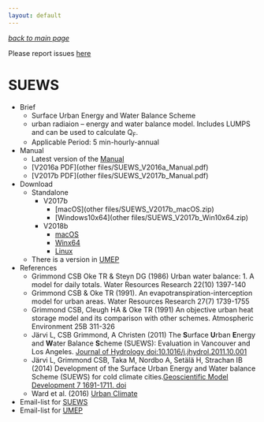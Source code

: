 ```yaml
---
layout: default
---
```

[*back to main page*](./)

Please report issues [here](https://github.com/Urban-Meteorology-Reading/Urban-Meteorology-Reading.github.io/issues)

# SUEWS
* Brief
  * Surface Urban Energy and Water Balance Scheme
  * urban radiaion – energy and water balance model. Includes LUMPS and can be used to calculate Q<sub>F</sub>.
  * Applicable Period: 5 min-hourly-annual
* Manual
  * Latest version of the [Manual](http://suews-docs.readthedocs.io)
  * [V2016a PDF](other files/SUEWS_V2016a_Manual.pdf)
  * [V2017b PDF](other files/SUEWS_V2017b_Manual.pdf)
* Download
  * Standalone 
    - V2017b
      * [macOS](other files/SUEWS_V2017b_macOS.zip)
      * [Windows10x64](other files/SUEWS_V2017b_Win10x64.zip)
    - V2018b
      * [macOS](https://zenodo.org/record/2274255/files/SUEWS_2018b_macOS.zip?download=1)
      * [Winx64](https://zenodo.org/record/2274255/files/SUEWS_2018b_win64.zip?download=1)
      * [Linux](https://zenodo.org/record/2274255/files/SUEWS_2018b_Linux.zip?download=1)
  * There is a version in [UMEP](https://umep-docs.readthedocs.io)
* References
  * Grimmond CSB  Oke TR & Steyn DG (1986) Urban water balance: 1. A model for daily totals. Water Resources Research 22(10) 1397-140
  * Grimmond CSB & Oke TR (1991). An evapotranspiration-interception model for urban areas. Water Resources Research 27(7) 1739-1755
  * Grimmond CSB, Cleugh HA & Oke TR (1991) An objective urban heat storage model and its comparison with other schemes. Atmospheric Environment 25B 311-326
  * Järvi L, CSB Grimmond, A Christen (2011) The <strong>S</strong>urface <strong>U</strong>rban <strong>E</strong>nergy and <strong>W</strong>ater Balance <strong>S</strong>cheme (SUEWS): Evaluation in Vancouver  and Los Angeles. [Journal of Hydrology doi:10.1016/j.jhydrol.2011.10.001](http://www.sciencedirect.com/science/article/pii/S0022169411006937)
  * Järvi L, Grimmond CSB, Taka M, Nordbo A, Setälä H, Strachan IB (2014) Development of the Surface Urban Energy and Water balance Scheme (SUEWS) for cold climate cities.[Geoscientific Model Development 7 1691-1711. doi](http://dx.doi.org/10.5194/gmd-7-1691-2014)
  * Ward et al. (2016) [Urban Climate](https://www.sciencedirect.com/science/article/pii/S2212095516300256)
* Email-list for [SUEWS](https://www.lists.reading.ac.uk/mailman/listinfo/met-suews) 
* Email-list for [UMEP](https://www.lists.reading.ac.uk/mailman/listinfo/met-umep)

